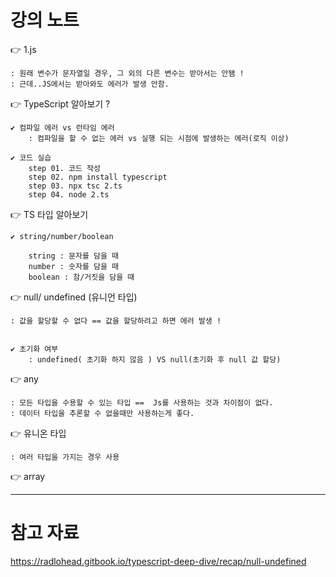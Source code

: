 # 강의 노트

👉 1.js

    : 원래 변수가 문자열일 경우, 그 외의 다른 변수는 받아서는 안됌 !
    : 근데..JS에서는 받아와도 에러가 발생 안함.

👉 TypeScript 알아보기 ?

    ✔️ 컴파일 에러 vs 런타임 에러
        : 컴파일을 할 수 없는 에러 vs 실행 되는 시점에 발생하는 에러(로직 이상)

    ✔️ 코드 실습
        step 01. 코드 작성
        step 02. npm install typescript
        step 03. npx tsc 2.ts
        step 04. node 2.ts

👉 TS 타입 알아보기

    ✔️ string/number/boolean

        string : 문자를 담을 때
        number : 숫자를 담을 때
        boolean : 참/거짓을 담을 때

👉 null/ undefined (유니언 타입)

    : 값을 할당할 수 없다 == 값을 할당하려고 하면 에러 발생 !


    ✔️ 초기화 여부
        : undefined( 초기화 하지 않음 ) VS null(초기화 후 null 값 할당)

👉 any

    : 모든 타입을 수용할 수 있는 타입 ==  Js를 사용하는 것과 차이점이 없다.
    : 데이터 타입을 추론할 수 없을때만 사용하는게 좋다.

👉 유니온 타입

    : 여러 타입을 가지는 경우 사용

👉 array

---

# 참고 자료

https://radlohead.gitbook.io/typescript-deep-dive/recap/null-undefined
